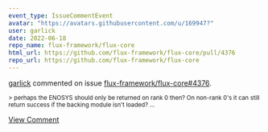 ```yaml
---
event_type: IssueCommentEvent
avatar: "https://avatars.githubusercontent.com/u/169947?"
user: garlick
date: 2022-06-18
repo_name: flux-framework/flux-core
html_url: https://github.com/flux-framework/flux-core/pull/4376
repo_url: https://github.com/flux-framework/flux-core
---
```


<a href='https://github.com/garlick' target='_blank'>garlick</a> commented on issue <a href='https://github.com/flux-framework/flux-core/pull/4376' target='_blank'>flux-framework/flux-core#4376</a>.

<small>> perhaps the ENOSYS should only be returned on rank 0 then? On non-rank 0's it can still return success if the backing module isn't loaded?...</small>

<a href='https://github.com/flux-framework/flux-core/pull/4376' target='_blank'>View Comment</a>